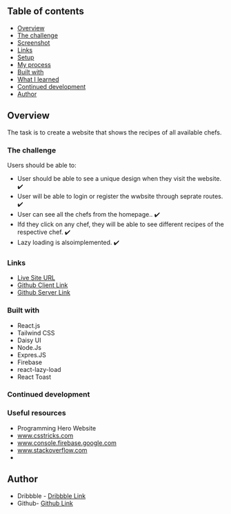 ## Table of contents

  - [Overview](#overview)
  - [The challenge](#the-challenge)
  - [Screenshot](#screenshot)
  - [Links](#links)
  - [Setup](#setup)
  - [My process](#my-process)
  - [Built with](#built-with)
  - [What I learned](#what-i-learned)
  - [Continued development](#continued-development)
  - [Author](#author)

## Overview

The task is to create a website that shows the recipes of all available chefs.

### The challenge

Users should be able to:

- User should be able to see a unique design when they visit the website. :heavy_check_mark:
- User will be able to login or register the wwbsite through seprate routes. :heavy_check_mark:
- User can see all the chefs from the homepage.. :heavy_check_mark:
- Ifd they click on any chef, they will be able to see different recipes of the respective chef. :heavy_check_mark:
- Lazy loading is alsoimplemented. :heavy_check_mark:

### Links

- [Live Site URL](https://chef-squad.web.app/)
- [Github Client Link](https://github.com/safatsaat2/chef-squad-client)
- [Github Server Link](https://github.com/safatsaat2/chef-squad-server)

### Built with

- React.js
- Tailwind CSS
- Daisy UI
- Node.Js
- Expres.JS
- Firebase
- react-lazy-load
- React Toast

### Continued development


### Useful resources

- Programming Hero Website
- www.csstricks.com
- www.console.firebase.google.com
- www.stackoverflow.com
-

## Author

- Dribbble - [Dribbble Link](https://dribbble.com/safatsaat2)
- Github- [Github Link](https://github.com/safatsaat2)
